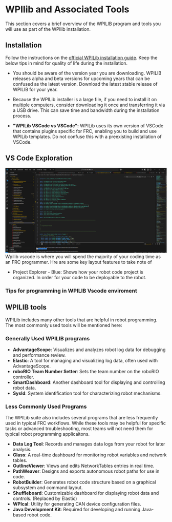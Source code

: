 # WPIlib and Associated Tools

This section covers a brief overview of the WPILIB program and tools you will use as part of the WPIlib installation.


## Installation
Follow the instructions on the [official WPILib installation guide](https://docs.wpilib.org/en/stable/docs/zero-to-robot/step-2/wpilib-setup.html). Keep the below tips in mind for quality of life during the installation.

- You should be aware of the version year you are downloading. WPILIB releases alpha and beta versions for upcoming years that can be confused as the latest version. Download the latest stable release of WPILIB for your year.
- Because the WPILib installer is a large file, if you need to install it on multiple computers, consider downloading it once and transferring it via a USB drive. This can save time and bandwidth during the installation process.

- **"WPILib VSCode vs VSCode":** WPILib uses its own version of VSCode that contains plugins specific for FRC, enabling you to build and use WPILib templates. Do not confuse this with a preexisting installation of VSCode.


## VS Code Exploration
![alt text](wpilibvscodeimage.png)
Wpilib vscode is where you will spend the majority of your coding time as an FRC programmer. Hre are some key layout features to take note of

- Project Explorer - Blue: Shows how your robot code project is organized. In order for your code to be deployable to the robot.














### Tips for programming in WPILIB Vscode enviroment



## WPILIB tools

WPILib includes many other tools that are helpful in robot programming. The most commonly used tools will be mentioned here:

### Generally Used WPILIB programs

- **AdvantageScope**: Visualizes and analyzes robot log data for debugging and performance review.
- **Elastic**: A tool for managing and visualizing log data, often used with AdvantageScope.
- **roboRIO Team Number Setter**: Sets the team number on the roboRIO controller.
- **SmartDashboard**: Another dashboard tool for displaying and controlling robot data.
- **SysId**: System identification tool for characterizing robot mechanisms.


### Less Commonly Used Programs

The WPILib suite also includes several programs that are less frequently used in typical FRC workflows. While these tools may be helpful for specific tasks or advanced troubleshooting, most teams will not need them for typical robot programming applicaitons.

- **Data Log Tool**: Records and manages data logs from your robot for later analysis.
- **Glass**: A real-time dashboard for monitoring robot variables and network tables.
- **OutlineViewer**: Views and edits NetworkTables entries in real time.
- **PathWeaver**: Designs and exports autonomous robot paths for use in code.
- **RobotBuilder**: Generates robot code structure based on a graphical subsystem and command layout.
- **Shuffleboard**: Customizable dashboard for displaying robot data and controls. (Replaced by Elastic)
- **WPIcal**: Utility for generating CAN device configuration files.
- **Java Development Kit**: Required for developing and running Java-based robot code.
